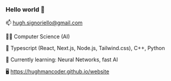 ### Hello world 👋

📫 hugh.signoriello@gmail.com

👨‍🎓 Computer Science (AI)

💬 Typescript (React, Next.js, Node.js, Tailwind.css), C++, Python

🌱 Currently learning: Neural Networks, fast AI

🖥️ https://hughmancoder.github.io/website

<!--
**hughmancoder/hughmancoder** is a ✨ _special_ ✨ repository because its `README.md` (this file) appears on your GitHub profile.

Here are some ideas to get you started:

- 🔭 I’m currently working on ...
- 🌱 I’m currently learning ...
- 👯 I’m looking to collaborate on ...
- 🤔 I’m looking for help with ...
- 💬 Ask me about ...
- 📫 How to reach me: ...
- 😄 Pronouns: ...
- ⚡ Fun fact: ...
-->
